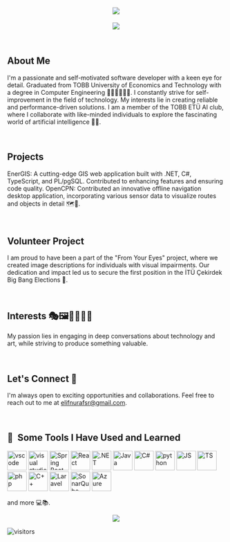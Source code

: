 <h1 align="center">
  <a href="https://git.io/typing-svg">
    <img src="https://readme-typing-svg.herokuapp.com/?color=00FFFF&lines=Hello,+World!+👋;It+is+me,+Elif!+🙋🏻‍♀️;&center=true&size=30">
  </a>
</h1>

<p align="center">
 <img src ="https://github.com/elifnurafsar/xxx/assets/60623941/c58876ce-b98a-4365-8d6b-ff035e70aefe">
</p>


<br>

## About Me
I'm a passionate and self-motivated software developer with a keen eye for detail. Graduated from TOBB University of Economics and Technology with a degree in Computer Engineering 👩🏻‍💻👩🏻‍🎓. I constantly strive for self-improvement in the field of technology. My interests lie in creating reliable and performance-driven solutions. I am a member of the TOBB ETÜ AI club, where I collaborate with like-minded individuals to explore the fascinating world of artificial intelligence 🦾🔭.


<br>

## Projects
EnerGIS: A cutting-edge GIS web application built with .NET, C#, TypeScript, and PL/pgSQL. Contributed to enhancing features and ensuring code quality.
OpenCPN: Contributed an innovative offline navigation desktop application, incorporating various sensor data to visualize routes and objects in detail 🗺️📍.

<br>

## Volunteer Project
I am proud to have been a part of the "From Your Eyes" project, where we created image descriptions for individuals with visual impairments. Our dedication and impact led us to secure the first position in the İTÜ Çekirdek Big Bang Elections 🥇.

<br>


## Interests 🎭🖼️👩🏻‍🎨🦜
My passion lies in engaging in deep conversations about technology and art, while striving to produce something valuable.

<br>

## Let's Connect 📧
I'm always open to exciting opportunities and collaborations. Feel free to reach out to me at elifnurafsr@gmail.com.

<br>

<h2> 🚀 &nbsp;Some Tools I Have Used and Learned</h2>
<p align="left">
  <img src="https://cdn.jsdelivr.net/gh/devicons/devicon/icons/vscode/vscode-original.svg" alt="vscode" width="45" height="45"/>
  <img src="https://github.com/elifnurafsar/xxx/assets/60623941/2e1c7d96-233c-4c70-9d32-a76f6ad20c05" alt="visual studio" width="45" height="45"/>
  <img src="https://github.com/elifnurafsar/xxx/assets/60623941/5c87d0e4-c648-4e98-be90-441ccaf6cf08" alt="Spring Boot" width="45" height="45"/>
  <img src="https://github.com/elifnurafsar/xxx/assets/60623941/ed709ecc-31e1-4ed7-9bf7-10cfafc1fbaa" alt="React" width="45" height="45"/>
  <img src="https://github.com/elifnurafsar/xxx/assets/60623941/73805e2c-f9ce-4d63-8caa-1b5e08a0e4d4" alt=".NET" width="45" height="45"/>
  <img src="https://github.com/elifnurafsar/xxx/assets/60623941/0a533ab2-6801-49ed-920b-2a4808c7b171" alt="Java" width="45" height="45"/>
  <img src="https://github.com/elifnurafsar/xxx/assets/60623941/d9e28a36-4db7-4622-8872-e4550f2ef33b" alt="C#" width="45" height="45"/>
  <img src="https://github.com/elifnurafsar/xxx/assets/60623941/0c40af6b-7ecd-4076-8356-304f2316f55c" alt="python" width="45" height="45"/>
  <img src="https://github.com/elifnurafsar/xxx/assets/60623941/fd525560-81aa-4fdf-af36-485b8bfbd493" alt="JS" width="45" height="45"/>
  <img src="https://github.com/elifnurafsar/xxx/assets/60623941/29e95043-dd08-45b9-8784-88405bd50af7" alt="TS" width="45" height="45"/>
  <img src="https://cdn.jsdelivr.net/gh/devicons/devicon/icons/php/php-original.svg" alt="php" width="45" height="45"/>
  <img src="https://github.com/elifnurafsar/xxx/assets/60623941/66cc4383-0ad2-4df2-b9a9-90a2cc17803f" alt="C++" width="45" height="45"/>
  <img src="https://github.com/elifnurafsar/xxx/assets/60623941/14187512-f444-4267-ab49-9950212e03d3" alt="Laravel" width="45" height="45"/>
  <img src="https://github.com/elifnurafsar/xxx/assets/60623941/f9e2b349-6ac5-42ff-a841-35442e9a0c01" alt="SonarQube" width="45" height="45"/>
  <img src="https://github.com/elifnurafsar/xxx/assets/60623941/3aa9e51c-895f-4740-858a-ec01fe6aa7b5" alt="Azure" width="45" height="45"/>
</p>

and more 💻📚.

<p align="center">
 <img src ="https://github.com/elifnurafsar/elifnurafsar/assets/60623941/1e0d3a2d-f173-4378-9aff-6004999d8238">
</p>

![visitors](https://vbr.wocr.tk/badge?page_id=page.id=elifnurafsar.elifnurafsar&left_color=green&right_color=red)

<!--
**elifnurafsar/elifnurafsar** is a ✨ _special_ ✨ repository because its `README.md` (this file) appears on your GitHub profile.

Here are some ideas to get you started:

- 🔭 I’m currently working on ...
- 🌱 I’m currently learning ...
- 👯 I’m looking to collaborate on ...
- 🤔 I’m looking for help with ...
- 💬 Ask me about ...
- 📫 How to reach me: ...
- 😄 Pronouns: ...
- ⚡ Fun fact: ...
-->
